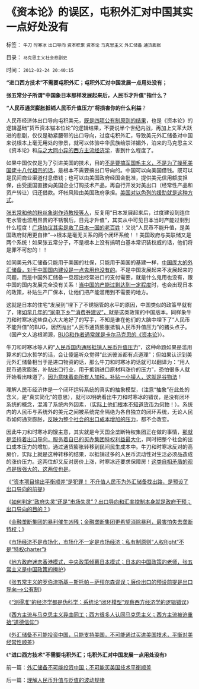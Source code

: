 # 《资本论》的误区，屯积外汇对中国其实一点好处没有

标签： `牛刀` `时寒冰` `出口导向` `资本积累` `资本论` `马克思主义` `外汇储备` `通货膨胀` 

目录： `马克思主义社会悲剧史`

时间： `2012-02-24 20:40:15`

**“进口西方技术”不需要屯积外汇；屯积外汇对中国发展一点用处没有；**

**张五常分子所谓“中国象日本那样发展起来后，人民币才升值”指什么？**

**“人民币通货膨胀抵销人民币升值压力”将损害你的什么利益**？

人民币经济体出口导向屯积美元，[既是四项公有制原则的结果](../../../2012/2/23/地方政府迷恋香港模式，中央政策倾慕日本模式.md)，也是《资本论》的逻辑基础“货币资本锚本位论”的逻辑结果，不要说半个世纪内战，再加上文革大跃进的悲剧，仅仅是勒紧腰带的出口导向，过度屯积外汇，导致美元外汇储备对中国来说根本上毫无用处的惨景，就可以体验中华民族给崇洋媚外，泊来的马克思主义《资本论》和[与之大同小异的西方主流经济学](http://darthvad.blog.163.com/blog/static/5339947020111028459167/)，害到什么程度了。

如果中国仅仅是为了引进美国的技术，目的[不是要搞军国毛主义，不是为了操死美国佬十八代祖宗的话](../../../2009/10/1/大国霸权主义阻碍中国和平崛起.md)，是根本不需要搞出口导向的。中国可以向美国借钱。既可以是民间商业渠道付息借钱；也可以由美国政府经国会批准，提供美元信用额度担保，由受援国直接向美国企业订购技术产品，再自行开发对美出口（经常性产品和资产转让）归还借款。坏帐风险由美国政府承担。[美国对以色列的援助就是这种方式](../../../2009/8/3/谁说美国很聪明的？.md)。

[张五常和他的粉丝象谢作诗教授等人](../../../2011/11/30/平价购买力的货币“稳定”：汇率稳定则通货膨胀.md)，反复用“日本发展起来后，过度建设到连住宅水管也滥用昂贵的不锈钢后，日元才升值”，其实从中可见日本当时产能过剩到什么程度！[广场协议其实是救了日本一国的老百姓](../../../2011/1/17/广场协议德国马克和日元的冰火两重天.md)！又说“人民币不能升值，是美国政府财用更自律”——>根本是毫无关系的两个闭环系统！！美国政府与美联储又是两个系统！如果张五常分子，不是根本上没有搞明白基本常识装权威的话，他们将是罪不可恕的！！

如同美元外汇储备只能用于美国的社保，只能用于美国的基建一样，[中国庞大的外汇储备，对于中国国内建设是一点鬼用也没有的](../../../2012/2/22/如何判定“政府失灵”还是“市场失灵”？出口导向的目的是什么？.md)。不是中国发展起来不发展起来的问题，而是中国外汇储备一旦超出经常进口的支付需要，就是什么鬼用也没有，跟中国的国内发展完全没有关系！[当中国的产能过剩达到一定程度](../../../2009/12/28/“生产倒退”可能社会进步.md)时，也会出现日本的政策，补贴生产厂保本，让他们把产能滥用到不需要的地方。

这就是日本的住宅“发展到”埋下了不锈钢管的水平的原因，中国类似的政策早就有了，诸[如早几年的“家电下乡”“消费券建议”，](http://blog.sina.com.cn/s/blog_5563a64d0100bwh8.html)就是这类政策的中国版本。同样象牛刀和时寒冰这些良心大大地好了的写手，不知是谁在他们的大脑中埋下了“人民币不能升值”的BUG，居然抛出“人民币通货膨胀抵销人民币升值压力”的猪头点子。（国产文人追根溯源，[BUG和作者通常就是卡尔马克思的《资本论](../../../2011/11/2/传染性BUG型精神病.md)》）。

牛刀和时寒冰等人的“[人民币国内通胀抵销人民币升值压力](../../../2008/7/24/通胀不能抵销人民币汇率升值压力.md)”，这种命题如果是滥用算术的口水哲学的话，会让傻逼听众觉得“此派彼派都有点道理”；但如果认识到美元外汇储备相当于是进口物资的话，那么牛刀和时寒冰的话就可以翻译为：“用人民币通货膨胀，补贴出口行业，用于抵销进口原材料涨价的压力”，恐怕很多人就开始看出味道了。[因为意味着向所有人加税，补贴一小撮人，这就是谷物法](../../../2011/11/30/平价购买力中不同类型的通胀与汇率的关系.md)！

理解人民币经济体是一个闭环运转系统的真实的抽象模型，（注意“抽象”在此处的含义，是“真实简化”的意思），就可以明确看出牛刀和时寒冰的错误，是没有闭环系统的概念，混淆了系统内外因素，（[实际上他们根本不知道货币为何物](../../../2012/2/21/国际资本流动是假象,金本位不成立，货币战争也就不成立.md)！）。系统内的人民币与系统外的美元之间被系统完全隔绝为各自独立的闭环系统，无论人民币如何通货膨胀，[反映为整个社会的出口成本增加的压力](../../../2012/2/23/张五常的罗伯津斯基－斯托帕－萨缪尔森谬误；.md)，都不会改变。

因此牛刀和时寒冰的馊主意，其实就是今天国企垄断特权集团正在做的事情，[那就是坚持着出口导向，服务着自已的买办集团特权利益最大化](../../../2010/4/24/人民币不升值要世界银行干什么？.md)，同时把整个社会的出口成本压力的增加，通过通货膨胀转移到民间民生成本中。牛刀和时寒冰反对的高房价，实际上就是这种转移的结果，以抵销过多的人民币流动性对生活必须品造成的涨价压力。这两位却又反对房价上涨，时寒冰还要求保障房！[这类自相矛盾的观点是很强大的，这两位也是](../../../2012/2/20/最强大的理论是自相矛盾的理论.md)。

《[“资本项目输出平衡顺差”是犯罪！ 不升值人民币为外汇储备找出路，是预设了出口导向的前提](../../../2012/2/22/“资本项目输出平衡经常项目顺差”是叛国犯罪！.md)》

《[如何判定“政府失灵”还是“市场失灵”？出口导向和汇率控制本身就是政府干预；出口导向的目的？](../../../2012/2/22/如何判定“政府失灵”还是“市场失灵”？出口导向的目的是什么？.md)》

《[金融垄断集团的暴利催生凶残；金融垄断集团更希望消除暴利，最害怕失去垄断特权；](../../../2012/2/21/证监会新政又是金融垄断集团定制的改革吗？.md)》

《[市场经济不是市场化，市场化不一定是市场经济；私有制原则“人权Right”不是“特权charter”》](../../../2012/2/22/私有制不是私有化，市场经济不是市场化，民主不是选举化.md)

《[地方政府迷恋香港模式，中央政策倾慕日本模式；日本的中国政策的老师，张五常主义是中国政策的掩护](../../../2012/2/23/地方政府迷恋香港模式，中央政策倾慕日本模式.md)》

《[张五常主义的罗伯津斯基－斯托帕－萨缪尔森谬误；廉价出口的预设前提是出口导向——>公有制](../../../2012/2/23/张五常的罗伯津斯基－斯托帕－萨缪尔森谬误；.md)》

《[“测得准”的经济学都是伪科学；系统论“闭环模型”观察西方经济学的逻辑错误](../../../2012/2/23/“测得准”的经济学都是伪科学.md)》

《[西方主流与马克思主义异曲同工；西方很多人认同马克思主义；西方主流被迫重拾“道德信仰”](../../../2012/2/24/为什么西方很多人认同马克思主义.md)》

《[外汇储备不可能投资中国，只能支持美国，不可能通过买进美国技术，平衡对美经常性顺差](../../../2012/2/24/外汇储备不可能投资中国；不可能买美国技术平衡顺差.md)》

《**“进口西方技术”不需要屯积外汇；屯积外汇对中国发展一点用处没有**》



前一篇：[外汇储备不可能投资中国；不可能买美国技术平衡顺差](../../../2012/2/24/外汇储备不可能投资中国；不可能买美国技术平衡顺差.md)

后一篇：[理解人民币升值与贬值的波动规律](../../../2012/2/24/理解人民币升值与贬值的波动规律.md)